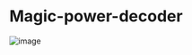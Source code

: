 # Magic-power-decoder
![image](https://github.com/user-attachments/assets/d1e996dc-ade6-47ee-b85e-00e94a5c8175)
